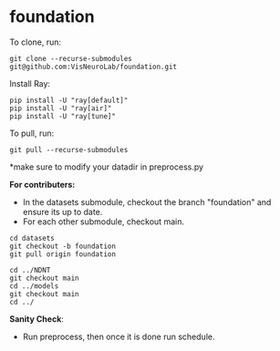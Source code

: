 # foundation

To clone, run:
```console
git clone --recurse-submodules git@github.com:VisNeuroLab/foundation.git
```

Install Ray:
```python3
pip install -U "ray[default]"
pip install -U "ray[air]"
pip install -U "ray[tune]"
```

To pull, run:
```console
git pull --recurse-submodules
```

*make sure to modify your datadir in preprocess.py


**For contributers:**

* In the datasets submodule, checkout the branch "foundation" and ensure its up to date.
* For each other submodule, checkout main.

```console
cd datasets
git checkout -b foundation
git pull origin foundation

cd ../NDNT
git checkout main
cd ../models
git checkout main
cd ../
```

**Sanity Check**:
* Run preprocess, then once it is done run schedule.